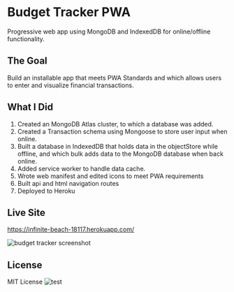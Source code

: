 # Budget Tracker PWA
Progressive web app using MongoDB and IndexedDB for online/offline functionality.

## The Goal
Build an installable app that meets PWA Standards and which allows users to enter and visualize financial transactions.

## What I Did
1. Created an MongoDB Atlas cluster, to which a database was added.
2. Created a Transaction schema using Mongoose to store user input when online.
3. Built a database in IndexedDB that holds data in the objectStore while offline, and which bulk adds data to the MongoDB database when back online.
4. Added service worker to handle data cache.
5. Wrote web manifest and edited icons to meet PWA requirements
6. Built api and html navigation routes
7. Deployed to Heroku

## Live Site
https://infinite-beach-18117.herokuapp.com/

![budget tracker screenshot](https://github.com/CorrinneW/homework-18/blob/main/public/images/Budget-Tracker-Screenshot.png)


## License

MIT License
![test](https://img.shields.io/apm/l/test)

